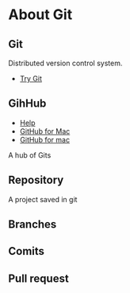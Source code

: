 # About Git

## Git

Distributed version control system.

* [Try Git](http://try.github.io/levels/1/challenges/1)

## GihHub

* [Help](https://help.github.com/)
* [GitHub for Mac](http://mac.github.com/)
* [GitHub for mac](http://google.com/) 

A hub of Gits

## Repository

A project saved in git

## Branches

## Comits

## Pull request
